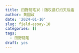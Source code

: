 ```yaml
---
title: 田野随笔18：随叹婆打扫天后庙
author: 黄国政
date: '2024-01-10'
slug: field-essay-18
categories: []
tags:
  - 田野随笔
draft: yes
---
```

